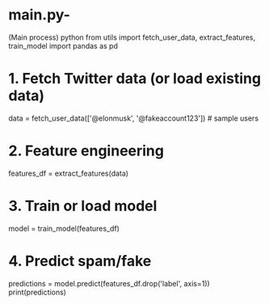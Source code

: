 # main.py-
(Main process) python 
from utils import fetch_user_data, extract_features, train_model
import pandas as pd

# 1. Fetch Twitter data (or load existing data)
data = fetch_user_data(['@elonmusk', '@fakeaccount123'])  # sample users

# 2. Feature engineering
features_df = extract_features(data)

# 3. Train or load model
model = train_model(features_df)

# 4. Predict spam/fake
predictions = model.predict(features_df.drop('label', axis=1))
print(predictions)
